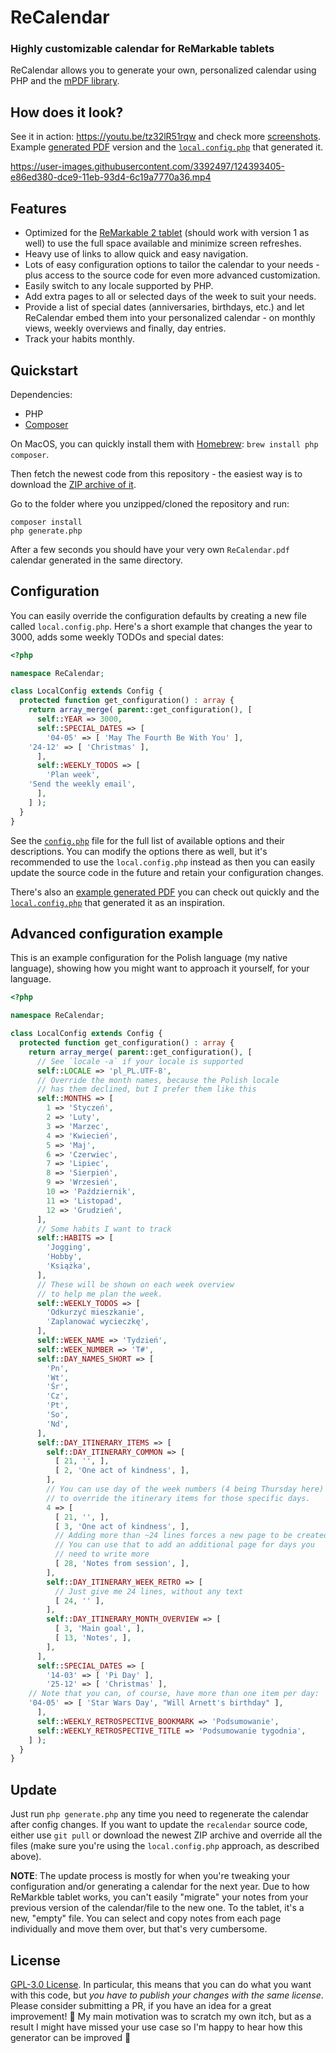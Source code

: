 # ReCalendar
### Highly customizable calendar for ReMarkable tablets

ReCalendar allows you to generate your own, personalized calendar using PHP and the [mPDF library](https://mpdf.github.io/).

## How does it look?

See it in action: https://youtu.be/tz32lR51rqw and check more [screenshots](SCREENSHOTS.md). Example [generated PDF](https://github.com/klimeryk/recalendar/raw/main/example/ReCalendar.pdf) version and the [`local.config.php`](https://github.com/klimeryk/recalendar/blob/main/example/local.config.php) that generated it.

https://user-images.githubusercontent.com/3392497/124393405-e86ed380-dce9-11eb-93d4-6c19a7770a36.mp4

## Features

 - Optimized for the [ReMarkable 2 tablet](https://remarkable.com/store/remarkable-2) (should work with version 1 as well) to use the full space available and minimize screen refreshes.
 - Heavy use of links to allow quick and easy navigation.
 - Lots of easy configuration options to tailor the calendar to your needs - plus access to the source code for even more advanced customization.
 - Easily switch to any locale supported by PHP.
 - Add extra pages to all or selected days of the week to suit your needs.
 - Provide a list of special dates (anniversaries, birthdays, etc.) and let ReCalendar embed them into your personalized calendar - on monthly views, weekly overviews and finally, day entries.
 - Track your habits monthly.

## Quickstart

Dependencies:

- PHP
- [Composer](https://getcomposer.org/)

On MacOS, you can quickly install them with [Homebrew](https://brew.sh/): `brew install php composer`.

Then fetch the newest code from this repository - the easiest way is to download the [ZIP archive of it](https://github.com/klimeryk/recalendar/archive/refs/heads/main.zip).

Go to the folder where you unzipped/cloned the repository and run:

```
composer install
php generate.php
```

After a few seconds you should have your very own `ReCalendar.pdf` calendar generated in the same directory.

## Configuration

You can easily override the configuration defaults by creating a new file called `local.config.php`. Here's a short example that changes the year to 3000, adds some weekly TODOs and special dates:

```php
<?php

namespace ReCalendar;

class LocalConfig extends Config {
  protected function get_configuration() : array {
    return array_merge( parent::get_configuration(), [
      self::YEAR => 3000,
      self::SPECIAL_DATES => [
        '04-05' => [ 'May The Fourth Be With You' ],
	'24-12' => [ 'Christmas' ],
      ],
      self::WEEKLY_TODOS => [
        'Plan week',
	'Send the weekly email',
      ],
    ] );
  }
}
```

See the [`config.php`](https://github.com/klimeryk/recalendar/blob/main/config.php) file for the full list of available options and their descriptions. You can modify the options there as well, but it's recommended to use the `local.config.php` instead as then you can easily update the source code in the future and retain your configuration changes.

There's also an [example generated PDF](https://github.com/klimeryk/recalendar/raw/main/example/ReCalendar.pdf) you can check out quickly and the [`local.config.php`](https://github.com/klimeryk/recalendar/blob/main/example/local.config.php) that generated it as an inspiration.

## Advanced configuration example

This is an example configuration for the Polish language (my native language), showing how you might want to approach it yourself, for your language.

```php
<?php

namespace ReCalendar;

class LocalConfig extends Config {
  protected function get_configuration() : array {
    return array_merge( parent::get_configuration(), [
      // See `locale -a` if your locale is supported
      self::LOCALE => 'pl_PL.UTF-8',
      // Override the month names, because the Polish locale
      // has them declined, but I prefer them like this
      self::MONTHS => [
        1 => 'Styczeń',
        2 => 'Luty',
        3 => 'Marzec',
        4 => 'Kwiecień',
        5 => 'Maj',
        6 => 'Czerwiec',
        7 => 'Lipiec',
        8 => 'Sierpień',
        9 => 'Wrzesień',
        10 => 'Październik',
        11 => 'Listopad',
        12 => 'Grudzień',
      ],
      // Some habits I want to track
      self::HABITS => [
        'Jogging',
        'Hobby',
        'Książka',
      ],
      // These will be shown on each week overview
      // to help me plan the week.
      self::WEEKLY_TODOS => [
        'Odkurzyć mieszkanie',
        'Zaplanować wycieczkę',
      ],
      self::WEEK_NAME => 'Tydzień',
      self::WEEK_NUMBER => 'T#',
      self::DAY_NAMES_SHORT => [
        'Pn',
        'Wt',
        'Śr',
        'Cz',
        'Pt',
        'So',
        'Nd',
      ],
      self::DAY_ITINERARY_ITEMS => [
        self::DAY_ITINERARY_COMMON => [
          [ 21, '', ],
          [ 2, 'One act of kindness', ],
        ],
        // You can use day of the week numbers (4 being Thursday here)
        // to override the itinerary items for those specific days.
        4 => [
          [ 21, '', ],
          [ 3, 'One act of kindness', ],
          // Adding more than ~24 lines forces a new page to be created
          // You can use that to add an additional page for days you
          // need to write more
          [ 28, 'Notes from session', ],
        ],
        self::DAY_ITINERARY_WEEK_RETRO => [
          // Just give me 24 lines, without any text
          [ 24, '' ],
        ],
        self::DAY_ITINERARY_MONTH_OVERVIEW => [
          [ 3, 'Main goal', ],
          [ 13, 'Notes', ],
        ],
      ],
      self::SPECIAL_DATES => [
        '14-03' => [ 'Pi Day' ],
        '25-12' => [ 'Christmas' ],
	// Note that you can, of course, have more than one item per day:
	'04-05' => [ 'Star Wars Day', "Will Arnett's birthday" ],
      ],
      self::WEEKLY_RETROSPECTIVE_BOOKMARK => 'Podsumowanie',
      self::WEEKLY_RETROSPECTIVE_TITLE => 'Podsumowanie tygodnia',
    ] );
  }
}
```

## Update

Just run `php generate.php` any time you need to regenerate the calendar after config changes. If you want to update the `recalendar` source code, either use `git pull` or download the newest ZIP archive and override all the files (make sure you're using the `local.config.php` approach, as described above).

**NOTE**: The update process is mostly for when you're tweaking your configuration and/or generating a calendar for the next year. Due to how ReMarkble tablet works, you can't easily "migrate" your notes from your previous version of the calendar/file to the new one. To the tablet, it's a new, "empty" file. You can select and copy notes from each page individually and move them over, but that's very cumbersome.

## License

[GPL-3.0 License](https://github.com/klimeryk/recalendar/blob/main/LICENSE). In particular, this means that you can do what you want with this code, but *you have to publish your changes with the same license*. Please consider submitting a PR, if you have an idea for a great improvement! 🙏 My main motivation was to scratch my own itch, but as a result I might have missed your use case so I'm happy to hear how this generator can be improved 🙇
